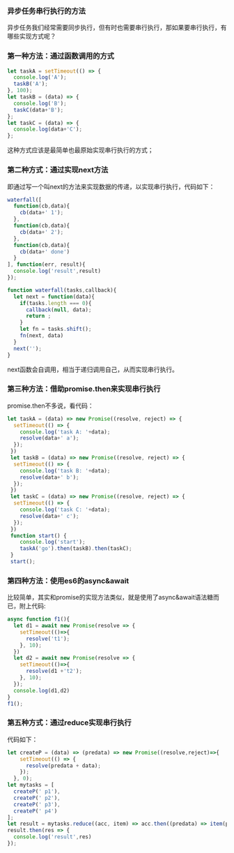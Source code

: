 ### 异步任务串行执行的方法
异步任务我们经常需要同步执行，但有时也需要串行执行，那如果要串行执行，有哪些实现方式呢？

### 第一种方法：通过函数调用的方式
```js
let taskA = setTimeout(() => {
  console.log('A');
  taskB('A');
}, 100);
let taskB = (data) => {
  console.log('B');
  taskC(data+'B');
};
let taskC = (data) => {
  console.log(data+'C');
};
```
这种方式应该是最简单也最原始实现串行执行的方式；

### 第二种方式：通过实现next方法
即通过写一个叫next的方法来实现数据的传递，以实现串行执行，代码如下：

```js
waterfall([
  function(cb,data){
    cb(data+' 1');
  },
  function(cb,data){
    cb(data+' 2');
  },
  function(cb,data){
    cb(data+' done')
  }
], function(err, result){
  console.log('result',result)
});

function waterfall(tasks,callback){
  let next = function(data){
    if(tasks.length === 0){
      callback(null, data);
      return ;
    }
    let fn = tasks.shift();
    fn(next, data)
  }
  next('');
}
```
next函数会自调用，相当于递归调用自己，从而实现串行执行。

### 第三种方法：借助promise.then来实现串行执行
promise.then不多说，看代码：
```js
let taskA = (data) => new Promise((resolve, reject) => {
  setTimeout(() => {
    console.log('task A: '+data);
    resolve(data+' a');
  });
 })
 let taskB = (data) => new Promise((resolve, reject) => {
  setTimeout(() => {
    console.log('task B: '+data);
    resolve(data+' b');
  });
 })
 let taskC = (data) => new Promise((resolve, reject) => {
  setTimeout(() => {
    console.log('task C: '+data);
    resolve(data+' c');
  });
 })
 function start() {
    console.log('start');
    taskA('go').then(taskB).then(taskC);
 }
 start();
```
### 第四种方法：使用es6的async&await
比较简单，其实和promise的实现方法类似，就是使用了async&await语法糖而已，附上代码:
```js
async function f1(){
  let d1 = await new Promise(resolve => {
    setTimeout(()=>{
      resolve('t1');
    }, 10);
  })
  let d2 = await new Promise(resolve => {
    setTimeout(()=>{
      resolve(d1 +'t2');
    }, 10);
  });
  console.log(d1,d2)
}
f1();
```
### 第五种方式：通过reduce实现串行执行
代码如下：
```js
let createP = (data) => (predata) => new Promise((resolve,reject)=>{
    setTimeout(() => {
      resolve(predata + data);
    });
  }, 0);
let mytasks = [
  createP(' p1'),
  createP(' p2'),
  createP(' p3'),
  createP(' p4')
];
let result = mytasks.reduce((acc, item) => acc.then((predata) => item(predata)), Promise.resolve('start')); 
result.then(res => {
  console.log('result',res)
});
```